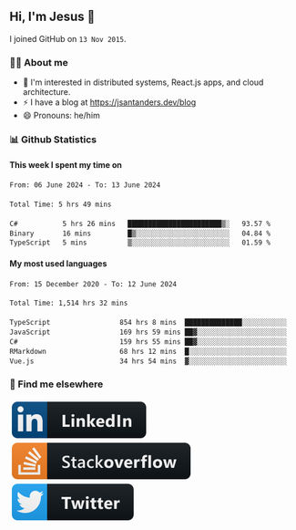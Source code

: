 ## Hi, I'm Jesus 👋

I joined GitHub on `13 Nov 2015`.

<!-- Talking about you -->

### 👨‍💻 About me

- 👦 I'm interested in distributed systems, React.js apps, and cloud architecture.
- ⚡️ I have a blog at <https://jsantanders.dev/blog>
- 😄 Pronouns: he/him

### 📊 Github Statistics

#### This week I spent my time on

<!--START_SECTION:weekly-->

```txt
From: 06 June 2024 - To: 13 June 2024

Total Time: 5 hrs 49 mins

C#           5 hrs 26 mins   ███████████████████████▒░   93.57 %
Binary       16 mins         █▒░░░░░░░░░░░░░░░░░░░░░░░   04.84 %
TypeScript   5 mins          ▒░░░░░░░░░░░░░░░░░░░░░░░░   01.59 %
```

<!--END_SECTION:weekly-->

#### My most used languages

<!--START_SECTION:alltime-->

```txt
From: 15 December 2020 - To: 12 June 2024

Total Time: 1,514 hrs 32 mins

TypeScript                 854 hrs 8 mins  ██████████████░░░░░░░░░░░   56.40 %
JavaScript                 169 hrs 59 mins ██▓░░░░░░░░░░░░░░░░░░░░░░   11.22 %
C#                         159 hrs 55 mins ██▓░░░░░░░░░░░░░░░░░░░░░░   10.56 %
RMarkdown                  68 hrs 12 mins  █░░░░░░░░░░░░░░░░░░░░░░░░   04.50 %
Vue.js                     34 hrs 54 mins  ▓░░░░░░░░░░░░░░░░░░░░░░░░   02.31 %
```

<!--END_SECTION:alltime-->

### 📢 Find me elsewhere

<p>
  <a target="_blank" href="https://linkedin.com/in/jsantanders">
    <img src="https://github.com/jsantanders/jsantanders/blob/master/img/linkedin.svg" alt="LinkedIn" style="vertical-align:top; margin:4px">
  </a>
  
  <a target="_blank" href="https://stackoverflow.com/users/7318331/jesus-santander">
    <img src="https://github.com/jsantanders/jsantanders/blob/master/img/stackoverflow.svg" alt="StackOverflow" style="vertical-align:top; margin:4px">
  </a>
  
  <a target="_blank" href="http://twitter.com/jsantanders">
    <img src="https://github.com/jsantanders/jsantanders/blob/master/img/twitter.svg" alt="Twitter" style="vertical-align:top; margin:4px">
  </a>
</p>
